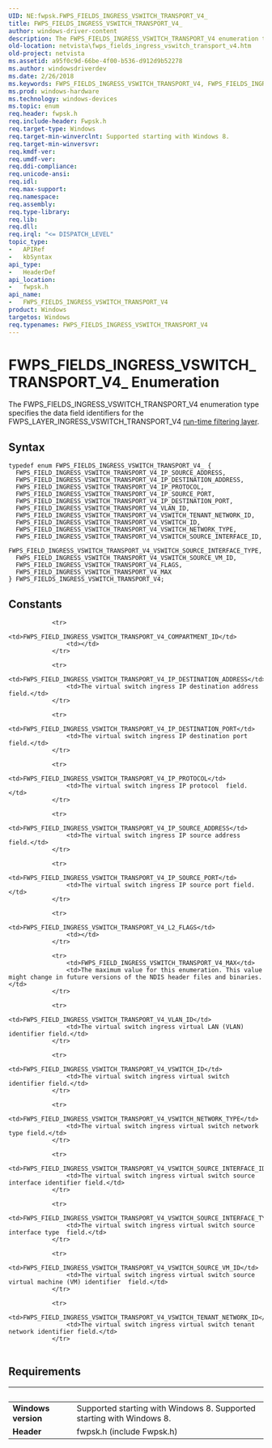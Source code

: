 ```yaml
---
UID: NE:fwpsk.FWPS_FIELDS_INGRESS_VSWITCH_TRANSPORT_V4_
title: FWPS_FIELDS_INGRESS_VSWITCH_TRANSPORT_V4_
author: windows-driver-content
description: The FWPS_FIELDS_INGRESS_VSWITCH_TRANSPORT_V4 enumeration type specifies the data field identifiers for the FWPS_LAYER_INGRESS_VSWITCH_TRANSPORT_V4 run-time filtering layer.
old-location: netvista\fwps_fields_ingress_vswitch_transport_v4.htm
old-project: netvista
ms.assetid: a95f0c9d-66be-4f00-b536-d912d9b52278
ms.author: windowsdriverdev
ms.date: 2/26/2018
ms.keywords: FWPS_FIELDS_INGRESS_VSWITCH_TRANSPORT_V4, FWPS_FIELDS_INGRESS_VSWITCH_TRANSPORT_V4 enumeration [Network Drivers Starting with Windows Vista], FWPS_FIELDS_INGRESS_VSWITCH_TRANSPORT_V4_, FWPS_FIELD_INGRESS_VSWITCH_TRANSPORT_V4_FLAGS, FWPS_FIELD_INGRESS_VSWITCH_TRANSPORT_V4_IP_DESTINATION_ADDRESS, FWPS_FIELD_INGRESS_VSWITCH_TRANSPORT_V4_IP_DESTINATION_PORT, FWPS_FIELD_INGRESS_VSWITCH_TRANSPORT_V4_IP_PROTOCOL, FWPS_FIELD_INGRESS_VSWITCH_TRANSPORT_V4_IP_SOURCE_ADDRESS, FWPS_FIELD_INGRESS_VSWITCH_TRANSPORT_V4_IP_SOURCE_PORT, FWPS_FIELD_INGRESS_VSWITCH_TRANSPORT_V4_MAX, FWPS_FIELD_INGRESS_VSWITCH_TRANSPORT_V4_VLAN_ID, FWPS_FIELD_INGRESS_VSWITCH_TRANSPORT_V4_VSWITCH_ID, FWPS_FIELD_INGRESS_VSWITCH_TRANSPORT_V4_VSWITCH_NETWORK_TYPE, FWPS_FIELD_INGRESS_VSWITCH_TRANSPORT_V4_VSWITCH_SOURCE_INTERFACE_ID, FWPS_FIELD_INGRESS_VSWITCH_TRANSPORT_V4_VSWITCH_SOURCE_INTERFACE_TYPE, FWPS_FIELD_INGRESS_VSWITCH_TRANSPORT_V4_VSWITCH_SOURCE_VM_ID, FWPS_FIELD_INGRESS_VSWITCH_TRANSPORT_V4_VSWITCH_TENANT_NETWORK_ID, fwpsk/FWPS_FIELDS_INGRESS_VSWITCH_TRANSPORT_V4, fwpsk/FWPS_FIELD_INGRESS_VSWITCH_TRANSPORT_V4_FLAGS, fwpsk/FWPS_FIELD_INGRESS_VSWITCH_TRANSPORT_V4_IP_DESTINATION_ADDRESS, fwpsk/FWPS_FIELD_INGRESS_VSWITCH_TRANSPORT_V4_IP_DESTINATION_PORT, fwpsk/FWPS_FIELD_INGRESS_VSWITCH_TRANSPORT_V4_IP_PROTOCOL, fwpsk/FWPS_FIELD_INGRESS_VSWITCH_TRANSPORT_V4_IP_SOURCE_ADDRESS, fwpsk/FWPS_FIELD_INGRESS_VSWITCH_TRANSPORT_V4_IP_SOURCE_PORT, fwpsk/FWPS_FIELD_INGRESS_VSWITCH_TRANSPORT_V4_MAX, fwpsk/FWPS_FIELD_INGRESS_VSWITCH_TRANSPORT_V4_VLAN_ID, fwpsk/FWPS_FIELD_INGRESS_VSWITCH_TRANSPORT_V4_VSWITCH_ID, fwpsk/FWPS_FIELD_INGRESS_VSWITCH_TRANSPORT_V4_VSWITCH_NETWORK_TYPE, fwpsk/FWPS_FIELD_INGRESS_VSWITCH_TRANSPORT_V4_VSWITCH_SOURCE_INTERFACE_ID, fwpsk/FWPS_FIELD_INGRESS_VSWITCH_TRANSPORT_V4_VSWITCH_SOURCE_INTERFACE_TYPE, fwpsk/FWPS_FIELD_INGRESS_VSWITCH_TRANSPORT_V4_VSWITCH_SOURCE_VM_ID, fwpsk/FWPS_FIELD_INGRESS_VSWITCH_TRANSPORT_V4_VSWITCH_TENANT_NETWORK_ID, netvista.fwps_fields_ingress_vswitch_transport_v4
ms.prod: windows-hardware
ms.technology: windows-devices
ms.topic: enum
req.header: fwpsk.h
req.include-header: Fwpsk.h
req.target-type: Windows
req.target-min-winverclnt: Supported starting with Windows 8.
req.target-min-winversvr: 
req.kmdf-ver: 
req.umdf-ver: 
req.ddi-compliance: 
req.unicode-ansi: 
req.idl: 
req.max-support: 
req.namespace: 
req.assembly: 
req.type-library: 
req.lib: 
req.dll: 
req.irql: "<= DISPATCH_LEVEL"
topic_type:
-	APIRef
-	kbSyntax
api_type:
-	HeaderDef
api_location:
-	fwpsk.h
api_name:
-	FWPS_FIELDS_INGRESS_VSWITCH_TRANSPORT_V4
product: Windows
targetos: Windows
req.typenames: FWPS_FIELDS_INGRESS_VSWITCH_TRANSPORT_V4
---
```


# FWPS_FIELDS_INGRESS_VSWITCH_TRANSPORT_V4_ Enumeration
The FWPS_FIELDS_INGRESS_VSWITCH_TRANSPORT_V4 enumeration type specifies the data field identifiers for the
  FWPS_LAYER_INGRESS_VSWITCH_TRANSPORT_V4 
  <a href="https://msdn.microsoft.com/en-us/library/windows/desktop/aa366492">run-time filtering layer</a>.

## Syntax
````
typedef enum FWPS_FIELDS_INGRESS_VSWITCH_TRANSPORT_V4_ { 
  FWPS_FIELD_INGRESS_VSWITCH_TRANSPORT_V4_IP_SOURCE_ADDRESS,
  FWPS_FIELD_INGRESS_VSWITCH_TRANSPORT_V4_IP_DESTINATION_ADDRESS,
  FWPS_FIELD_INGRESS_VSWITCH_TRANSPORT_V4_IP_PROTOCOL,
  FWPS_FIELD_INGRESS_VSWITCH_TRANSPORT_V4_IP_SOURCE_PORT,
  FWPS_FIELD_INGRESS_VSWITCH_TRANSPORT_V4_IP_DESTINATION_PORT,
  FWPS_FIELD_INGRESS_VSWITCH_TRANSPORT_V4_VLAN_ID,
  FWPS_FIELD_INGRESS_VSWITCH_TRANSPORT_V4_VSWITCH_TENANT_NETWORK_ID,
  FWPS_FIELD_INGRESS_VSWITCH_TRANSPORT_V4_VSWITCH_ID,
  FWPS_FIELD_INGRESS_VSWITCH_TRANSPORT_V4_VSWITCH_NETWORK_TYPE,
  FWPS_FIELD_INGRESS_VSWITCH_TRANSPORT_V4_VSWITCH_SOURCE_INTERFACE_ID,
  FWPS_FIELD_INGRESS_VSWITCH_TRANSPORT_V4_VSWITCH_SOURCE_INTERFACE_TYPE,
  FWPS_FIELD_INGRESS_VSWITCH_TRANSPORT_V4_VSWITCH_SOURCE_VM_ID,
  FWPS_FIELD_INGRESS_VSWITCH_TRANSPORT_V4_FLAGS,
  FWPS_FIELD_INGRESS_VSWITCH_TRANSPORT_V4_MAX
} FWPS_FIELDS_INGRESS_VSWITCH_TRANSPORT_V4;
````

## Constants

<table>
            
                <tr>
                    <td>FWPS_FIELD_INGRESS_VSWITCH_TRANSPORT_V4_COMPARTMENT_ID</td>
                    <td></td>
                </tr>
            
                <tr>
                    <td>FWPS_FIELD_INGRESS_VSWITCH_TRANSPORT_V4_IP_DESTINATION_ADDRESS</td>
                    <td>The virtual switch ingress IP destination address field.</td>
                </tr>
            
                <tr>
                    <td>FWPS_FIELD_INGRESS_VSWITCH_TRANSPORT_V4_IP_DESTINATION_PORT</td>
                    <td>The virtual switch ingress IP destination port  field.</td>
                </tr>
            
                <tr>
                    <td>FWPS_FIELD_INGRESS_VSWITCH_TRANSPORT_V4_IP_PROTOCOL</td>
                    <td>The virtual switch ingress IP protocol  field.</td>
                </tr>
            
                <tr>
                    <td>FWPS_FIELD_INGRESS_VSWITCH_TRANSPORT_V4_IP_SOURCE_ADDRESS</td>
                    <td>The virtual switch ingress IP source address field.</td>
                </tr>
            
                <tr>
                    <td>FWPS_FIELD_INGRESS_VSWITCH_TRANSPORT_V4_IP_SOURCE_PORT</td>
                    <td>The virtual switch ingress IP source port field.</td>
                </tr>
            
                <tr>
                    <td>FWPS_FIELD_INGRESS_VSWITCH_TRANSPORT_V4_L2_FLAGS</td>
                    <td></td>
                </tr>
            
                <tr>
                    <td>FWPS_FIELD_INGRESS_VSWITCH_TRANSPORT_V4_MAX</td>
                    <td>The maximum value for this enumeration. This value might change in future versions of the NDIS header files and binaries.</td>
                </tr>
            
                <tr>
                    <td>FWPS_FIELD_INGRESS_VSWITCH_TRANSPORT_V4_VLAN_ID</td>
                    <td>The virtual switch ingress virtual LAN (VLAN) identifier field.</td>
                </tr>
            
                <tr>
                    <td>FWPS_FIELD_INGRESS_VSWITCH_TRANSPORT_V4_VSWITCH_ID</td>
                    <td>The virtual switch ingress virtual switch identifier field.</td>
                </tr>
            
                <tr>
                    <td>FWPS_FIELD_INGRESS_VSWITCH_TRANSPORT_V4_VSWITCH_NETWORK_TYPE</td>
                    <td>The virtual switch ingress virtual switch network type field.</td>
                </tr>
            
                <tr>
                    <td>FWPS_FIELD_INGRESS_VSWITCH_TRANSPORT_V4_VSWITCH_SOURCE_INTERFACE_ID</td>
                    <td>The virtual switch ingress virtual switch source interface identifier field.</td>
                </tr>
            
                <tr>
                    <td>FWPS_FIELD_INGRESS_VSWITCH_TRANSPORT_V4_VSWITCH_SOURCE_INTERFACE_TYPE</td>
                    <td>The virtual switch ingress virtual switch source interface type  field.</td>
                </tr>
            
                <tr>
                    <td>FWPS_FIELD_INGRESS_VSWITCH_TRANSPORT_V4_VSWITCH_SOURCE_VM_ID</td>
                    <td>The virtual switch ingress virtual switch source virtual machine (VM) identifier  field.</td>
                </tr>
            
                <tr>
                    <td>FWPS_FIELD_INGRESS_VSWITCH_TRANSPORT_V4_VSWITCH_TENANT_NETWORK_ID</td>
                    <td>The virtual switch ingress virtual switch tenant network identifier field.</td>
                </tr>
</table>


## Requirements
| &nbsp; | &nbsp; |
| ---- |:---- |
| **Windows version** | Supported starting with Windows 8. Supported starting with Windows 8. |
| **Header** | fwpsk.h (include Fwpsk.h) |